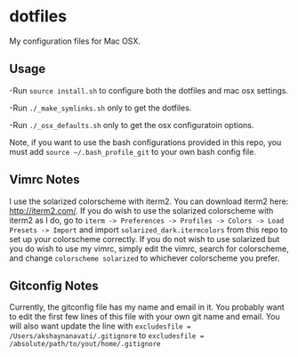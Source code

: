 dotfiles
========

My configuration files for Mac OSX.

Usage
---

-Run `source install.sh` to configure both the dotfiles and mac osx settings.

-Run `./_make_symlinks.sh` only to get the dotfiles.

-Run `./_osx_defaults.sh` only to get the osx configuratoin options.

Note, if you want to use the bash configurations provided in this repo,
you must add `source ~/.bash_profile_git` to your own bash config file.

Vimrc Notes
---

I use the solarized colorscheme with iterm2. You can download iterm2 here:
http://iterm2.com/. If you do wish to use the solarized colorscheme with iterm2
as I do, go to `iterm -> Preferences -> Profiles -> Colors -> Load Presets -> Import`
and import `solarized_dark.itermcolors` from this repo to set up your colorscheme
correctly. If you do not wish to use solarized but you do wish to use my vimrc,
simply edit the vimrc, search for colorscheme, and change `colorscheme solarized` to
whichever colorscheme you prefer.

Gitconfig Notes
---

Currently, the gitconfig file has my name and email in it. You probably want to edit
the first few lines of this file with your own git name and email. You will also want
update the line with `excludesfile = /Users/akshaynanavati/.gitignore` to
`excludesfile = /absolute/path/to/yout/home/.gitignore`
